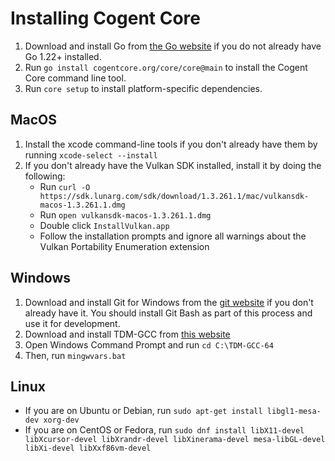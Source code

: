 # Installing Cogent Core

1. Download and install Go from [the Go website](https://go.dev/doc/install) if you do not already have Go 1.22+ installed.
2. Run `go install cogentcore.org/core/core@main` to install the Cogent Core command line tool.
3. Run `core setup` to install platform-specific dependencies.

## MacOS

1. Install the xcode command-line tools if you don't already have them by running `xcode-select --install`
2. If you don't already have the Vulkan SDK installed, install it by doing the following:
    * Run `curl -O https://sdk.lunarg.com/sdk/download/1.3.261.1/mac/vulkansdk-macos-1.3.261.1.dmg`
    * Run `open vulkansdk-macos-1.3.261.1.dmg`
    * Double click `InstallVulkan.app`
    * Follow the installation prompts and ignore all warnings about the Vulkan Portability Enumeration extension

## Windows

1. Download and install Git for Windows from the [git website](https://git-scm.com/download/win) if you don't already have it. You should install Git Bash as part of this process and use it for development.
2. Download and install TDM-GCC from [this website](https://jmeubank.github.io/tdm-gcc/)
3. Open Windows Command Prompt and run `cd C:\TDM-GCC-64`
4. Then, run `mingwvars.bat`

## Linux

* If you are on Ubuntu or Debian, run `sudo apt-get install libgl1-mesa-dev xorg-dev`
* If you are on CentOS or Fedora, run `sudo dnf install libX11-devel libXcursor-devel libXrandr-devel libXinerama-devel mesa-libGL-devel libXi-devel libXxf86vm-devel`
